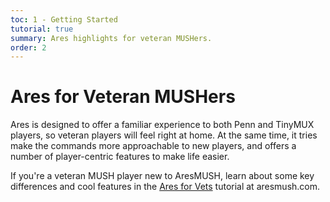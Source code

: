 ```yaml
---
toc: 1 - Getting Started
tutorial: true
summary: Ares highlights for veteran MUSHers.
order: 2
---
```


# Ares for Veteran MUSHers

Ares is designed to offer a familiar experience to both Penn and TinyMUX players, so veteran players will feel right at home. At the same time, it tries make the commands more approachable to new players, and offers a number of player-centric features to make life easier.

If you're a veteran MUSH player new to AresMUSH, learn about some key differences and cool features in the [Ares for Vets](https://aresmush.com/tutorials/play/ares-for-vets.html) tutorial at aresmush.com.